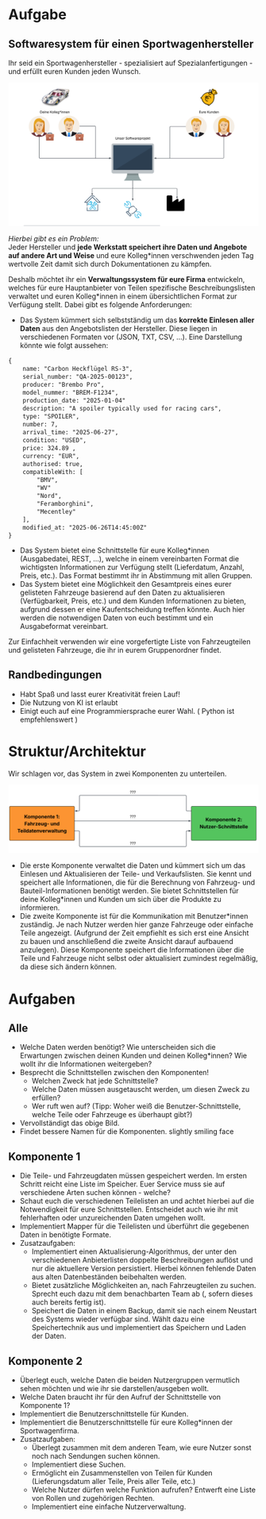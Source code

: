 # Aufgabe
## Softwaresystem für einen Sportwagenhersteller

Ihr seid ein Sportwagenhersteller - spezialisiert auf Spezialanfertigungen - und erfüllt euren Kunden jeden Wunsch.


![img.png](images/CarCompany.png)

_Hierbei gibt es ein Problem:_\
Jeder Hersteller und **jede Werkstatt speichert ihre Daten und Angebote auf andere Art und Weise** und eure Kolleg*innen verschwenden jeden Tag wertvolle Zeit damit sich durch Dokumentationen zu kämpfen.

Deshalb möchtet ihr ein **Verwaltungssystem für eure Firma** entwickeln, welches für eure Hauptanbieter von Teilen spezifische Beschreibungslisten verwaltet und euren Kolleg*innen in einem übersichtlichen Format zur Verfügung stellt. Dabei gibt es folgende Anforderungen:
- Das System kümmert sich selbstständig um das **korrekte Einlesen aller Daten** aus den Angebotslisten der Hersteller. Diese liegen in verschiedenen Formaten vor (JSON, TXT, CSV, …). Eine Darstellung könnte wie folgt aussehen:

```
{
    name: "Carbon Heckflügel RS-3",
    serial_number: "QA-2025-00123",
    producer: "Brembo Pro",
    model_nummer: "BREM-F1234",
    production_date: "2025-01-04"
    description: "A spoiler typically used for racing cars",
    type: "SPOILER",
    number: 7,
    arrival_time: "2025-06-27",
    condition: "USED",
    price: 324.89 ,
    currency: "EUR",
    authorised: true,
    compatibleWith: [
        "BMV",
        "WV"
        "Nord",
        "Feramborghini",
        "Mecentley"
    ],
    modified_at: "2025-06-26T14:45:00Z"
}
```

- Das System bietet eine Schnittstelle für eure Kolleg*innen (Ausgabedatei, REST, …), welche in einem vereinbarten Format die wichtigsten Informationen zur Verfügung stellt (Lieferdatum, Anzahl, Preis, etc.). Das Format bestimmt ihr in Abstimmung mit allen Gruppen.
- Das System bietet eine Möglichkeit den Gesamtpreis eines eurer gelisteten Fahrzeuge basierend auf den Daten zu aktualisieren (Verfügbarkeit, Preis, etc.) und dem Kunden Informationen zu bieten, aufgrund dessen er eine Kaufentscheidung treffen könnte. Auch hier werden die notwendigen Daten von euch bestimmt und ein Ausgabeformat vereinbart.

Zur Einfachheit verwenden wir eine vorgefertigte Liste von Fahrzeugteilen und gelisteten Fahrzeuge, die ihr in eurem Gruppenordner findet.

## Randbedingungen

- Habt Spaß und lasst eurer Kreativität freien Lauf!
- Die Nutzung von KI ist erlaubt
- Einigt euch auf eine Programmiersprache eurer Wahl. ( Python ist empfehlenswert )

# Struktur/Architektur
Wir schlagen vor, das System in zwei Komponenten zu unterteilen.

![img_1.png](images/Structure.png)

- Die erste Komponente verwaltet die Daten und kümmert sich um das Einlesen und Aktualisieren der Teile- und Verkaufslisten. Sie kennt und speichert alle Informationen, die für die Berechnung von Fahrzeug- und Bauteil-Informationen benötigt werden. Sie bietet Schnittstellen für deine Kolleg*innen und Kunden um sich über die Produkte zu informieren.
- Die zweite Komponente ist für die Kommunikation mit Benutzer*innen zuständig. Je nach Nutzer werden hier ganze Fahrzeuge oder einfache Teile angezeigt. (Aufgrund der Zeit empfiehlt es sich erst eine Ansicht zu bauen und anschließend die zweite Ansicht darauf aufbauend anzulegen). Diese Komponente speichert die Informationen über die Teile und Fahrzeuge nicht selbst oder aktualisiert zumindest regelmäßig, da diese sich ändern können.

# Aufgaben
## Alle
- Welche Daten werden benötigt? Wie unterscheiden sich die Erwartungen zwischen deinen Kunden und deinen Kolleg*innen? Wie wollt ihr die Informationen weitergeben?
- Besprecht die Schnittstellen zwischen den Komponenten!
  - Welchen Zweck hat jede Schnittstelle?
  - Welche Daten müssen ausgetauscht werden, um diesen Zweck zu erfüllen?
  - Wer ruft wen auf? (Tipp: Woher weiß die Benutzer-Schnittstelle, welche Teile oder Fahrzeuge es überhaupt gibt?)
- Vervollständigt das obige Bild.
- Findet bessere Namen für die Komponenten. slightly smiling face

## Komponente 1
- Die Teile- und Fahrzeugdaten müssen gespeichert werden. Im ersten Schritt reicht eine Liste im Speicher. Euer Service muss sie auf verschiedene Arten suchen können - welche?
- Schaut euch die verschiedenen Teilelisten an und achtet hierbei auf die Notwendigkeit für eure Schnittstellen. Entscheidet auch wie ihr mit fehlerhaften oder unzureichenden Daten umgehen wollt.
- Implementiert Mapper für die Teilelisten und überführt die gegebenen Daten in benötigte Formate.
- Zusatzaufgaben:
  - Implementiert einen Aktualisierung-Algorithmus, der unter den verschiedenen Anbieterlisten doppelte Beschreibungen auflöst und nur die aktuellere Version persistiert. Hierbei können fehlende Daten aus alten Datenbeständen beibehalten werden.
  - Bietet zusätzliche Möglichkeiten an, nach Fahrzeugteilen zu suchen. Sprecht euch dazu mit dem benachbarten Team ab
    (, sofern dieses auch bereits fertig ist).
  - Speichert die Daten in einem Backup, damit sie nach einem Neustart des Systems wieder verfügbar sind. Wählt dazu eine Speichertechnik aus und implementiert das Speichern und Laden der Daten.

## Komponente 2
- Überlegt euch, welche Daten die beiden Nutzergruppen vermutlich sehen möchten und wie ihr sie darstellen/ausgeben wollt.
- Welche Daten braucht ihr für den Aufruf der Schnittstelle von Komponente 1?
- Implementiert die Benutzerschnittstelle für Kunden.
- Implementiert die Benutzerschnittstelle für eure Kolleg*innen der Sportwagenfirma.
- Zusatzaufgaben:
  - Überlegt zusammen mit dem anderen Team, wie eure Nutzer sonst noch nach Sendungen suchen können.
  - Implementiert diese Suchen.
  - Ermöglicht ein Zusammenstellen von Teilen für Kunden (Lieferungsdatum aller Teile, Preis aller Teile, etc.)
  - Welche Nutzer dürfen welche Funktion aufrufen? Entwerft eine Liste von Rollen und zugehörigen Rechten.
  - Implementiert eine einfache Nutzerverwaltung.